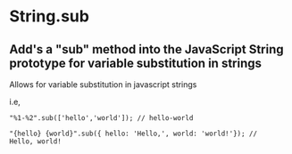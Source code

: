 String.sub
==========

Add's a "sub" method into the JavaScript String prototype for variable substitution in strings
-----------------
Allows for variable substitution in javascript strings

i.e,

<code>"%1-%2".sub(['hello','world']); // hello-world</code>

<code>"{hello} {world}".sub({ hello: 'Hello,', world: 'world!'}); // Hello, world!</code>